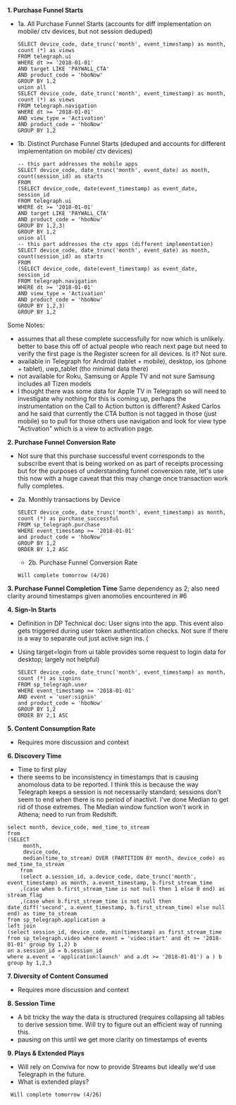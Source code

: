 **1.  Purchase Funnel Starts**

* 1a. All Purchase Funnel Starts (accounts for diff implementation on mobile/ ctv devices, but not session deduped)
  ```
  SELECT device_code, date_trunc('month', event_timestamp) as month, count (*) as views 
  FROM telegraph.ui
  WHERE dt >= '2018-01-01'
  AND target LIKE 'PAYWALL_CTA'   
  AND product_code = 'hboNow'
  GROUP BY 1,2
  union all
  SELECT device_code, date_trunc('month', event_timestamp) as month, count (*) as views 
  FROM telegraph.navigation
  WHERE dt >= '2018-01-01'
  AND view_type = 'Activation'  
  AND product_code = 'hboNow'
  GROUP BY 1,2
  ```

* 1b. Distinct Purchase Funnel Starts (deduped and accounts for different implementation on mobile/ ctv devices)
  ```
  -- this part addresses the mobile apps
  SELECT device_code, date_trunc('month', event_date) as month, count(session_id) as starts
  FROM
  (SELECT device_code, date(event_timestamp) as event_date, session_id
  FROM telegraph.ui
  WHERE dt >= '2018-01-01'
  AND target LIKE 'PAYWALL_CTA'   
  AND product_code = 'hboNow'
  GROUP BY 1,2,3)
  GROUP BY 1,2
  union all
  -- this part addresses the ctv apps (different implementation)
  SELECT device_code, date_trunc('month', event_date) as month, count(session_id) as starts
  FROM
  (SELECT device_code, date(event_timestamp) as event_date, session_id
  FROM telegraph.navigation
  WHERE dt >= '2018-01-01'
  AND view_type = 'Activation'  
  AND product_code = 'hboNow'
  GROUP BY 1,2,3)
  GROUP BY 1,2
  ```

Some Notes: 
- assumes that all these complete successfully for now which is unlikely. better to base this off of actual people who reach next page but need to verify the first page is the Register screen for all devices. Is it? Not sure.
- available in Telegraph for Android (tablet + mobile), desktop, ios (phone + tablet), uwp_tablet (tho minimal data there)
- not available for Roku, Samsung or Apple TV and not sure Samsung includes all Tizen models
- I thought there was some data for Apple TV in Telegraph so will need to investigate why nothing for this is coming up, perhaps the instrumentation on the Call to Action button is different? Asked Carlos and he said that currently the CTA button is not tagged in those (just mobile) so to pull for those others use navigation  and look for view type "Activation" which is a view to activation page. 

**2.       Purchase Funnel Conversion Rate**
* Not sure that this purchase successful event corresponds to the subscribe event that is being worked on as part of receipts processing but for the purposes of understanding funnel conversion rate, let's use this now with a huge caveat that this may change once transaction work fully completes.

* 2a. Monthly transactions by Device
  ```
  SELECT device_code, date_trunc('month', event_timestamp) as month, count (*) as purchase_successful
  FROM sp_telegraph.purchase
  WHERE event_timestamp >= '2018-01-01'
  and product_code = 'hboNow'
  GROUP BY 1,2
  ORDER BY 1,2 ASC
  ```
  * 2b. Purchase Funnel Conversion Rate 
  ```
  Will complete tomorrow (4/26)
  ```

**3.       Purchase Funnel Completion Time**
Same dependency as 2; also need clarity around timestamps given anomolies encountered in #6

**4.       Sign-In Starts**
* Definition in DP Technical doc: User signs into the app. This event also gets triggered during user token authentication checks. Not sure if there is a way to separate out just active sign ins. (
* Using target=login from ui table provides some request to login data for desktop; largely not helpful)

  ```
  SELECT device_code, date_trunc('month', event_timestamp) as month, count (*) as signins
  FROM sp_telegraph.user
  WHERE event_timestamp >= '2018-01-01'
  AND event = 'user:signin' 
  and product_code = 'hboNow'
  GROUP BY 1,2
  ORDER BY 2,1 ASC
  ```

**5.       Content Consumption Rate**
* Requires more discussion and context

**6.       Discovery Time**
* Time to first play
* there seems to be inconsistency in timestamps that is causing anomolous data to be reported. I think this is because the way Telegraph keeps a session is not necessarily standard; sessions don't seem to end when there is no period of inactivit. I've done Median to get rid of those extremes. The Median window function won't work in Athena; need to run from Redshift.

```
select month, device_code, med_time_to_stream
from
(SELECT
     month,
     device_code,
     median(time_to_stream) OVER (PARTITION BY month, device_code) as med_time_to_stream
	from 
	(select a.session_id, a.device_code, date_trunc('month', event_timestamp) as month, a.event_timestamp, b.first_stream_time
	,(case when b.first_stream_time is not null then 1 else 0 end) as stream_flag
	,(case when b.first_stream_time is not null then date_diff('second', a.event_timestamp, b.first_stream_time) else null end) as time_to_stream
from sp_telegraph.application a
left join
(select session_id, device_code, min(timestamp) as first_stream_time from sp_telegraph.video where event = 'video:start' and dt >= '2018-01-01' group by 1,2) b
on a.session_id = b.session_id
where a.event = 'application:launch' and a.dt >= '2018-01-01') a ) b
group by 1,2,3
```

**7.       Diversity of Content Consumed**
* Requires more discussion and context

**8.       Session Time**
* A bit tricky the way the data is structured (requires collapsing all tables to derive session time. Will try to figure out an efficient way of running this.
* pausing on this until we get more clarity on timestamps of events

**9.       Plays & Extended Plays**
* Will rely on Conviva for now to provide Streams but ideally we'd use Telegraph in the future. 
* What is extended plays?

 ```
  Will complete tomorrow (4/26)
  ```
